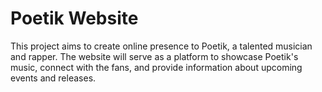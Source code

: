 # Poetik Website

This project aims to create online presence to Poetik, a talented musician and rapper. The website will serve as a platform to showcase Poetik's music, connect with the fans, and provide information about upcoming events and releases.